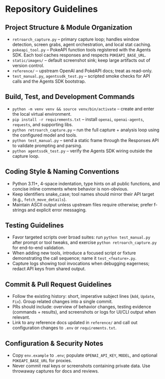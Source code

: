 # Repository Guidelines

## Project Structure & Module Organization
- `retroarch_capture.py` – primary capture loop; handles window detection, screen grabs, agent orchestration, and local stat caching.
- `pokeapi_tool.py` – PokeAPI function tools registered with the Agents SDK. Each tool caches responses and respects `POKEAPI_BASE_URL`.
- `static/images/` – default screenshot sink; keep large artifacts out of version control.
- `reference/` – upstream OpenAI and PokéAPI docs; treat as read-only.
- `test_manual.py`, `agentssdk_test.py` – scripted smoke checks for API calls and the Agents SDK bootstrap.

## Build, Test, and Development Commands
- `python -m venv venv && source venv/bin/activate` – create and enter the local virtual environment.
- `pip install -r requirements.txt` – install `openai`, `openai-agents`, `requests`, and supporting libs.
- `python retroarch_capture.py` – run the full capture + analysis loop using the configured model and tools.
- `python test_manual.py` – send a static frame through the Responses API to validate prompting and parsing.
- `python agentssdk_test.py` – verify the Agents SDK wiring outside the capture loop.

## Coding Style & Naming Conventions
- Python 3.11+, 4-space indentation, type hints on all public functions, and concise inline comments where behavior is non-obvious.
- Keep identifiers snake_case; tool names should mirror their API target (e.g., `fetch_move_details`).
- Maintain ASCII output unless upstream files require otherwise; prefer f-strings and explicit error messaging.

## Testing Guidelines
- Favor targeted scripts over broad suites: run `python test_manual.py` after prompt or tool tweaks, and exercise `python retroarch_capture.py` for end-to-end validation.
- When adding new tools, introduce a focused script or fixture demonstrating the call sequence; name it `test_<feature>.py`.
- Capture logs showing tool invocations when debugging eagerness; redact API keys from shared output.

## Commit & Pull Request Guidelines
- Follow the existing history: short, imperative subject lines (`Add`, `Update`, `Fix`). Group related changes into a single commit.
- PRs should include: overview of behavior changes, testing evidence (commands + results), and screenshots or logs for UI/CLI output when relevant.
- Link to any reference docs updated in `reference/` and call out configuration changes to `.env` or `requirements.txt`.

## Configuration & Security Notes
- Copy `env.example` to `.env`; populate `OPENAI_API_KEY`, `MODEL`, and optional `POKEAPI_BASE_URL` for proxies.
- Never commit real keys or screenshots containing private data. Use throwaway captures for docs and reviews.
